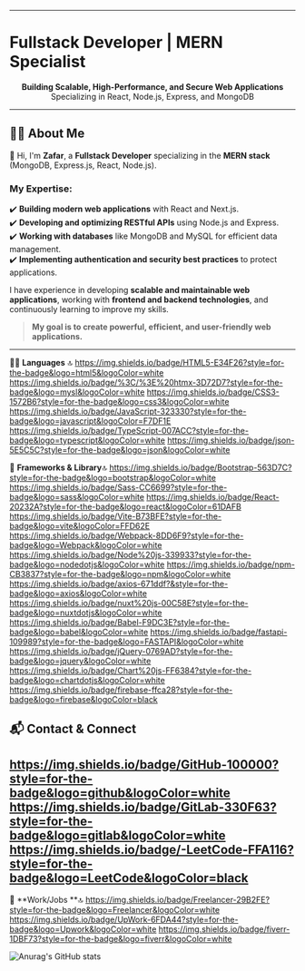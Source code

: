  
---

# Fullstack Developer | MERN Specialist  

<p align="center">
  <strong>Building Scalable, High-Performance, and Secure Web Applications</strong><br>
  Specializing in React, Node.js, Express, and MongoDB
</p>  

---  

## 👨‍💻 About Me  

👋 Hi, I'm **Zafar**, a **Fullstack Developer** specializing in the **MERN stack** (MongoDB, Express.js, React, Node.js).  

### My Expertise:  
✔️ **Building modern web applications** with React and Next.js.  
✔️ **Developing and optimizing RESTful APIs** using Node.js and Express.  
✔️ **Working with databases** like MongoDB and MySQL for efficient data management.  
✔️ **Implementing authentication and security best practices** to protect applications.  

I have experience in developing **scalable and maintainable web applications**, working with **frontend and backend technologies**, and continuously learning to improve my skills.  

> **My goal is to create powerful, efficient, and user-friendly web applications.**  

---  
👩‍💻 **Languages** 🔝
https://img.shields.io/badge/HTML5-E34F26?style=for-the-badge&logo=html5&logoColor=white
https://img.shields.io/badge/%3C/%3E%20htmx-3D72D7?style=for-the-badge&logo=mysl&logoColor=white
https://img.shields.io/badge/CSS3-1572B6?style=for-the-badge&logo=css3&logoColor=white
https://img.shields.io/badge/JavaScript-323330?style=for-the-badge&logo=javascript&logoColor=F7DF1E
https://img.shields.io/badge/TypeScript-007ACC?style=for-the-badge&logo=typescript&logoColor=white
https://img.shields.io/badge/json-5E5C5C?style=for-the-badge&logo=json&logoColor=white

🚀 **Frameworks & Library**🔝
 https://img.shields.io/badge/Bootstrap-563D7C?style=for-the-badge&logo=bootstrap&logoColor=white
	https://img.shields.io/badge/Sass-CC6699?style=for-the-badge&logo=sass&logoColor=white
 https://img.shields.io/badge/React-20232A?style=for-the-badge&logo=react&logoColor=61DAFB
 https://img.shields.io/badge/Vite-B73BFE?style=for-the-badge&logo=vite&logoColor=FFD62E
 https://img.shields.io/badge/Webpack-8DD6F9?style=for-the-badge&logo=Webpack&logoColor=white
 https://img.shields.io/badge/Node%20js-339933?style=for-the-badge&logo=nodedotjs&logoColor=white
 https://img.shields.io/badge/npm-CB3837?style=for-the-badge&logo=npm&logoColor=white
	https://img.shields.io/badge/axios-671ddf?&style=for-the-badge&logo=axios&logoColor=white
 https://img.shields.io/badge/nuxt%20js-00C58E?style=for-the-badge&logo=nuxtdotjs&logoColor=white
 https://img.shields.io/badge/Babel-F9DC3E?style=for-the-badge&logo=babel&logoColor=white
 https://img.shields.io/badge/fastapi-109989?style=for-the-badge&logo=FASTAPI&logoColor=white
 https://img.shields.io/badge/jQuery-0769AD?style=for-the-badge&logo=jquery&logoColor=white
 https://img.shields.io/badge/Chart%20js-FF6384?style=for-the-badge&logo=chartdotjs&logoColor=white
 https://img.shields.io/badge/firebase-ffca28?style=for-the-badge&logo=firebase&logoColor=black

## 📬 Contact & Connect  
https://img.shields.io/badge/GitHub-100000?style=for-the-badge&logo=github&logoColor=white 
https://img.shields.io/badge/GitLab-330F63?style=for-the-badge&logo=gitlab&logoColor=white
https://img.shields.io/badge/-LeetCode-FFA116?style=for-the-badge&logo=LeetCode&logoColor=black
---
🥅 **Work/Jobs **🔝
https://img.shields.io/badge/Freelancer-29B2FE?style=for-the-badge&logo=Freelancer&logoColor=white
https://img.shields.io/badge/UpWork-6FDA44?style=for-the-badge&logo=Upwork&logoColor=white
	https://img.shields.io/badge/fiverr-1DBF73?style=for-the-badge&logo=fiverr&logoColor=white

![Anurag's GitHub stats](https://github-readme-stats.vercel.app/api?username=anuraghazra&show_icons=true&theme=radical)
 
